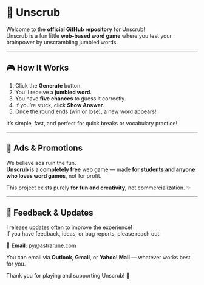 # 🧩 Unscrub

Welcome to the **official GitHub repository** for [Unscrub](https://unscrub.astrarune.com)!  
Unscrub is a fun little **web-based word game** where you test your brainpower by unscrambling jumbled words.

---

## 🎮 How It Works

1. Click the **Generate** button.  
2. You’ll receive a **jumbled word**.  
3. You have **five chances** to guess it correctly.  
4. If you’re stuck, click **Show Answer**.  
5. Once the round ends (win or lose), a new word appears!

It’s simple, fast, and perfect for quick breaks or vocabulary practice!

---

## 🚫 Ads & Promotions

We believe ads ruin the fun.  
**Unscrub** is a **completely free** web game — made **for students and anyone who loves word games**, not for profit.

This project exists purely **for fun and creativity**, not commercialization. ✨

---

## 💌 Feedback & Updates

I release updates often to improve the experience!  
If you have feedback, ideas, or bug reports, please reach out:

📧 **Email:** [py@astrarune.com](mailto:py@astrarune.com)

You can email via **Outlook**, **Gmail**, or **Yahoo! Mail** — whatever works best for you.

Thank you for playing and supporting Unscrub! 💚
